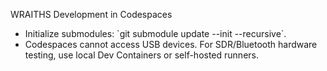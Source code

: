 WRAITHS Development in Codespaces

- Initialize submodules: \`git submodule update --init --recursive\`.
- Codespaces cannot access USB devices. For SDR/Bluetooth hardware testing, use local Dev Containers or self-hosted runners.
